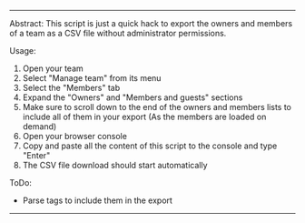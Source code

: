 ****************************************************************************************************************************
Abstract:
This script is just a quick hack to export the owners and members of a team as a CSV file without administrator permissions.

Usage:
1. Open your team
2. Select "Manage team" from its menu
3. Select the "Members" tab
4. Expand the "Owners" and "Members and guests" sections
5. Make sure to scroll down to the end of the owners and members lists to include all of them in your export (As the members are loaded on demand)
6. Open your browser console
7. Copy and paste all the content of this script to the console and type "Enter"
8. The CSV file download should start automatically

ToDo:
- Parse tags to include them in the export
****************************************************************************************************************************
